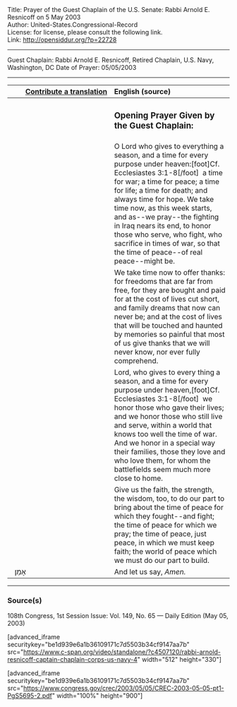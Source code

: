 <html>
<head></head>
<body>
Title: Prayer of the Guest Chaplain of the U.S. Senate: Rabbi Arnold E. Resnicoff on 5 May 2003<br />
Author: United-States.Congressional-Record<br />
License: for license, please consult the following link.<br />
Link: <a href="http://opensiddur.org/?p=22728">http://opensiddur.org/?p=22728</a>
<p />
<hr />

Guest Chaplain: Rabbi Arnold E. Resnicoff, Retired Chaplain, U.S. Navy, Washington, DC
Date of Prayer: 05/05/2003

<hr />

<table style="margin-left: auto;margin-right: auto;" class="draggable">
<thead><tr><th id="x" style="text-align: right;"><a href="/contributing/upload/">Contribute a translation</a></th><th style="text-align: left;">English (source)</th></tr></thead>
<tbody>
<tr><td style="vertical-align:top;" width="46%">
<div class="liturgy"><span lang="he">

</span></div></td>
 
<td style="vertical-align:top;" width="53%">
<div class="english">
<h3>Opening Prayer Given by the Guest Chaplain:</h3>
</div></td></tr>


<tr><td style="vertical-align:top;" width="46%">
<div class="liturgy"><span lang="he">

</span></div></td>
 
<td style="vertical-align:top;" width="53%">
<div class="english">
O Lord who gives to everything a season, 
and a time for every purpose under heaven:[foot]Cf. Ecclesiastes 3:1-8[/foot]&nbsp;
a time for war; 
a time for peace; 
a time for life; 
a time for death; 
and always time for hope.
We take time now, 
as this week starts, 
and as--we pray--the fighting in Iraq nears its end, 
to honor those who serve, 
who fight, 
who sacrifice in times of war, 
so that the time of peace--of real peace--might be.
</div></td></tr>


<tr><td style="vertical-align:top;" width="46%">
<div class="liturgy"><span lang="he">

</span></div></td>
 
<td style="vertical-align:top;" width="53%">
<div class="english">
We take time now to offer thanks: 
for freedoms that are far from free, 
for they are bought and paid for 
at the cost of lives cut short, 
and family dreams that now can never be; 
and at the cost of lives 
that will be touched and haunted by memories so painful 
that most of us give thanks that we will never know, 
nor ever fully comprehend.
</div></td></tr>


<tr><td style="vertical-align:top;" width="46%">
<div class="liturgy"><span lang="he">

</span></div></td>
 
<td style="vertical-align:top;" width="53%">
<div class="english">
Lord, who gives to every thing a season, 
and a time for every purpose under heaven,[foot]Cf. Ecclesiastes 3:1-8[/foot]&nbsp;
we honor those who gave their lives; 
and we honor those who still live and serve, 
within a world that knows too well the time of war. 
And we honor in a special way their families, 
those they love and who love them, 
for whom the battlefields seem much more close to home.
</div></td></tr>


<tr><td style="vertical-align:top;" width="46%">
<div class="liturgy"><span lang="he">

</span></div></td>
 
<td style="vertical-align:top;" width="53%">
<div class="english">
Give us the faith, 
the strength, 
the wisdom, too, 
to do our part to bring about 
the time of peace for which they fought--and fight; 
the time of peace for which we pray; 
the time of peace, just peace, in which we must keep faith; 
the world of peace which we must do our part to build.
</div></td></tr>


<tr><td style="vertical-align:top;" width="46%">
<div class="liturgy"><span lang="he">
&nbsp;
אָמֵן׃
</span></div></td>
 
<td style="vertical-align:top;" width="53%">
<div class="english">
And let us say, 
<em>Amen.</em>
</div></td></tr>
</tbody></table>

<hr />

<h3>Source(s)</h3>

108th Congress, 1st Session
Issue: Vol. 149, No. 65 — Daily Edition (May 05, 2003)

[advanced_iframe securitykey="be1d939e6a1b36109171c7d5503b34cf9147aa7b" src="https://www.c-span.org/video/standalone/?c4507120/rabbi-arnold-resnicoff-captain-chaplain-corps-us-navy-4" width="512" height="330"]

[advanced_iframe securitykey="be1d939e6a1b36109171c7d5503b34cf9147aa7b" src="https://www.congress.gov/crec/2003/05/05/CREC-2003-05-05-pt1-PgS5695-2.pdf" width="100%" height="900"]
</body>
</html>